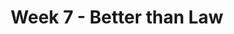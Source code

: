 ---
layout: postWithVideo
series: Leviticus
title: Week 7 - Better than Law
scripture: Leviticus25
videoId: 5b4bf583
videoSecret: 58053439
---